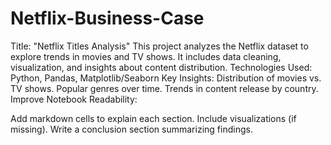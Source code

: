 # Netflix-Business-Case
Title: "Netflix Titles Analysis"
This project analyzes the Netflix dataset to explore trends in movies and TV shows. It includes data cleaning, visualization, and insights about content distribution.
Technologies Used: Python, Pandas, Matplotlib/Seaborn
Key Insights:
Distribution of movies vs. TV shows.
Popular genres over time.
Trends in content release by country.
Improve Notebook Readability:

Add markdown cells to explain each section.
Include visualizations (if missing).
Write a conclusion section summarizing findings.
